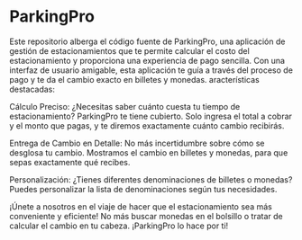 # ParkingPro
Este repositorio alberga el código fuente de ParkingPro, una aplicación de gestión de estacionamientos que te permite calcular el costo del estacionamiento y proporciona una experiencia de pago sencilla. Con una interfaz de usuario amigable, esta aplicación te guía a través del proceso de pago y te da el cambio exacto en billetes y monedas.
aracterísticas destacadas:

Cálculo Preciso: ¿Necesitas saber cuánto cuesta tu tiempo de estacionamiento? ParkingPro te tiene cubierto. Solo ingresa el total a cobrar y el monto que pagas, y te diremos exactamente cuánto cambio recibirás.

Entrega de Cambio en Detalle: No más incertidumbre sobre cómo se desglosa tu cambio. Mostramos el cambio en billetes y monedas, para que sepas exactamente qué recibes.

Personalización: ¿Tienes diferentes denominaciones de billetes o monedas? Puedes personalizar la lista de denominaciones según tus necesidades.

¡Únete a nosotros en el viaje de hacer que el estacionamiento sea más conveniente y eficiente! No más buscar monedas en el bolsillo o tratar de calcular el cambio en tu cabeza. ¡ParkingPro lo hace por ti!
